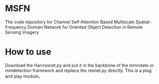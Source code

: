 # MSFN
The code repository for Channel Self-Attention Based Multiscale Spatial-Frequency Domain Network for Oriented Object Detection in Remote Sensing Imagery
# How to use
Download the Harrresnet.py and put it in the backbone of the mmrotate or mmdetection framework and replace the resnet.py directly. This is a plug and play module。
